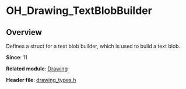 # OH_Drawing_TextBlobBuilder

## Overview

Defines a struct for a text blob builder, which is used to build a text blob.

**Since**: 11

**Related module**: [Drawing](capi-drawing.md)

**Header file**: [drawing_types.h](capi-drawing-types-h.md)
